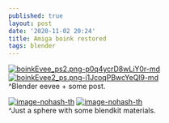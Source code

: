 ```yaml
---
published: true
layout: post
date: '2020-11-02 20:24'
title: Amiga boink restored
tags: blender 
---
```

[![boinkEvee_ps2.png-p0q4ycrD8wLiY0r-md](https://images.weserv.nl/?url=https://i.imgur.com/Tq4wsQUl.png)](https://images.weserv.nl/?url=https://i.imgur.com/Tq4wsQU.png)
[![boinkEvee2_ps.png-i1JcoqPBwcYeQl9-md](https://images.weserv.nl/?url=https://i.imgur.com/cMCEfZbl.png)](https://images.weserv.nl/?url=https://i.imgur.com/cMCEfZb.png)  
^Blender eevee + some post.

[![image-nohash-th](https://images.weserv.nl/?url=https://i.imgur.com/I8uqh82b.png)](https://images.weserv.nl/?url=https://i.imgur.com/I8uqh82.png)
[![image-nohash-th](https://images.weserv.nl/?url=https://i.imgur.com/MUUEBOEb.png)](https://images.weserv.nl/?url=https://i.imgur.com/MUUEBOE.png)  
^Just a sphere with some blendkit materials.
